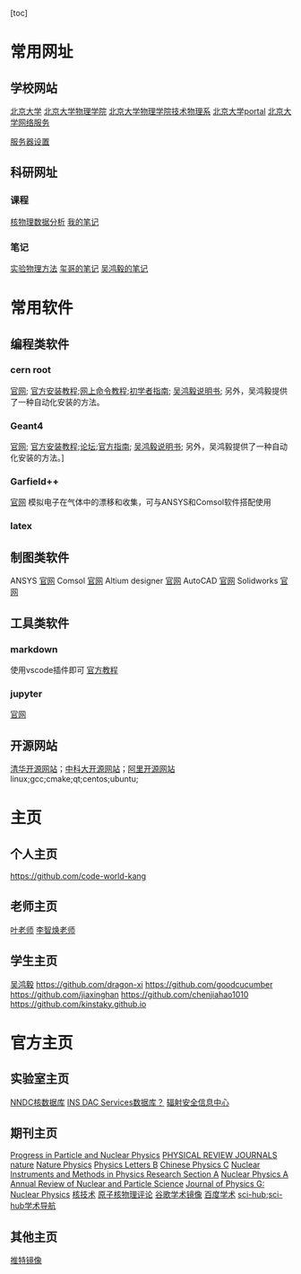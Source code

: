 [toc]
# 常用网址
## 学校网站
[北京大学](https://www.pku.edu.cn/)
[北京大学物理学院](https://www.phy.pku.edu.cn/)
[北京大学物理学院技术物理系](https://ppnp.pku.edu.cn/index.htm)
[北京大学portal](https://portal.pku.edu.cn/portal2017/#/index)
[北京大学网络服务](https://its.pku.edu.cn/index.jsp)

[服务器设置](https://github.com/pkuNucExp/server)

## 科研网址
### 课程
[核物理数据分析](https://zhihuanli.github.io/Experimental-Data-Analysis-Course/)
[我的笔记](https://code-world-kang.github.io/Note-Code/Github/Git_github_Code.html)
### 笔记
[实验物理方法](https://zhihuanli.github.io/Experimental-Method-in-Nuclear-Physics/)
[玺哥的笔记](https://dragon-xi.github.io/summary/)
[吴鸿毅的笔记](http://wuhongyi.cn/)

# 常用软件
## 编程类软件
### cern root
[官网](https://root.cern/); [官方安装教程](https://root.cern/install/);[网上命令教程](https://root.cern/doc/master/index.html);[初学者指南](https://root.cern/primer/); [吴鸿毅说明书](http://wuhongyi.cn/ROOTNote/);
另外，吴鸿毅提供了一种自动化安装的方法。
### Geant4
[官网](https://geant4.web.cern.ch/); [官方安装教程](https://root.cern/install/);[论坛](https://geant4-forum.web.cern.ch/);[官方指南](https://geant4-userdoc.web.cern.ch/UsersGuides/ForApplicationDeveloper/BackupVersions/V10.3/html/index.html); [吴鸿毅说明书](http://wuhongyi.cn/ROOTNote/);
另外，吴鸿毅提供了一种自动化安装的方法。]
### Garfield++
[官网](https://garfieldpp.web.cern.ch/garfieldpp/)
模拟电子在气体中的漂移和收集，可与ANSYS和Comsol软件搭配使用
### latex
## 制图类软件
ANSYS
[官网](https://www.ansys.com/zh-cn)
Comsol
[官网](https://cn.comsol.com/)
Altium designer
[官网](https://www.altium.com/altium-designer)
AutoCAD
[官网](https://web.autocad.com/login)
Solidworks
[官网](https://www.solidworks.com/)
## 工具类软件
### markdown
使用vscode插件即可
[官方教程](https://markdown.com.cn/basic-syntax/)
### jupyter
[官网](https://jupyter.org/)


## 开源网站
[清华开源网站](https://mirrors.tuna.tsinghua.edu.cn/)；[中科大开源网站](https://mirrors.ustc.edu.cn/)；[阿里开源网站](https://developer.aliyun.com/mirror/)
linux;gcc;cmake;qt;centos;ubuntu;

# 主页
## 个人主页

https://github.com/code-world-kang

## 老师主页
[叶老师](http://faculty.pku.edu.cn/yeyanlin/zh_CN/index.htm)
[李智焕老师](https://github.com/zhihuanli)


## 学生主页
[吴鸿毅](https://github.com/wuhongyi)
https://github.com/dragon-xi
https://github.com/goodcucumber
https://github.com/jiaxinghan
https://github.com/chenjiahao1010
https://github.com/kinstaky.github.io

# 官方主页
## 实验室主页
[NNDC核数据库](https://www.nndc.bnl.gov/)
[INS DAC Services数据库？](https://gwdac.phys.gwu.edu/)
[辐射安全信息中心](https://rsicc.ornl.gov/Catalog.aspx)
## 期刊主页
[Progress in Particle and Nuclear Physics](https://www.sciencedirect.com/journal/progress-in-particle-and-nuclear-physics)
[PHYSICAL REVIEW JOURNALS](https://journals.aps.org/)
[nature](https://www.nature.com/)
[Nature Physics](https://www.nature.com/nphys/)
[Physics Letters B](https://www.sciencedirect.com/journal/physics-letters-b)
[Chinese Physics C](https://iopscience.iop.org/journal/1674-1137)
[Nuclear Instruments and Methods in Physics Research Section A](https://www.sciencedirect.com/journal/nuclear-instruments-and-methods-in-physics-research-section-a-accelerators-spectrometers-detectors-and-associated-equipment)
[Nuclear Physics A](https://www.sciencedirect.com/journal/nuclear-physics-a)
[Annual Review of Nuclear and Particle Science](https://www.annualreviews.org/loi/nucl)
[Journal of Physics G: Nuclear Physics](https://iopscience.iop.org/journal/0305-4616)
[核技术](http://www.hjs.sinap.ac.cn/homeNav?lang=zh)
[原子核物理评论](http://www.npr.ac.cn/news/qkjj.htm)
[谷歌学术镜像](https://ac.scmor.com/)
[百度学术](https://xueshu.baidu.com/)
[sci-hub](https://www.sci-hub.st/);[sci-hub学术导航](https://www.scihub.net.cn/)



## 其他主页
[推特镜像](https://www.mirror.co.uk/all-about/twitter)































